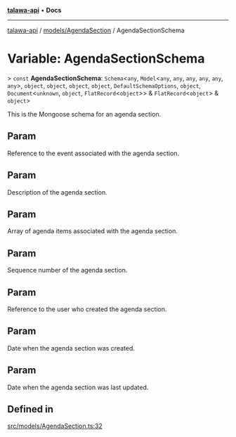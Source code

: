 [**talawa-api**](../../../README.md) • **Docs**

***

[talawa-api](../../../modules.md) / [models/AgendaSection](../README.md) / AgendaSectionSchema

# Variable: AgendaSectionSchema

\> `const` **AgendaSectionSchema**: `Schema`\<`any`, `Model`\<`any`, `any`, `any`, `any`, `any`, `any`\>, `object`, `object`, `object`, `object`, `DefaultSchemaOptions`, `object`, `Document`\<`unknown`, `object`, `FlatRecord`\<`object`\>\> & `FlatRecord`\<`object`\> & `object`\>

This is the Mongoose schema for an agenda section.

## Param

Reference to the event associated with the agenda section.

## Param

Description of the agenda section.

## Param

Array of agenda items associated with the agenda section.

## Param

Sequence number of the agenda section.

## Param

Reference to the user who created the agenda section.

## Param

Date when the agenda section was created.

## Param

Date when the agenda section was last updated.

## Defined in

[src/models/AgendaSection.ts:32](https://github.com/PalisadoesFoundation/talawa-api/blob/bba5d82264abb62b9e358a3d3fe1af18a8a8f6e4/src/models/AgendaSection.ts#L32)
